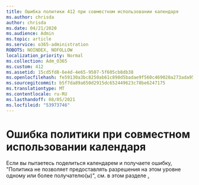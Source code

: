 ```yaml
---
title: Ошибка политики 412 при совместном использовании календаря
ms.author: chrisda
author: chrisda
ms.date: 04/21/2020
ms.audience: Admin
ms.topic: article
ms.service: o365-administration
ROBOTS: NOINDEX, NOFOLLOW
localization_priority: Normal
ms.collection: Adm_O365
ms.custom: 412
ms.assetid: 15cd5fd8-6e4d-4e65-9507-5f605cb8db38
ms.openlocfilehash: fe59130a3bc8250ab61c898d5badae9f560c469028a273ada9576109e18c330a
ms.sourcegitcommit: b5f7da89a650d2915dc652449623c78be6247175
ms.translationtype: MT
ms.contentlocale: ru-RU
ms.lasthandoff: 08/05/2021
ms.locfileid: "53973746"
---
```

# <a name="policy-error-when-sharing-a-calendar"></a>Ошибка политики при совместном использовании календаря

Если вы пытаетесь поделиться календарем и получаете ошибку, "Политика не позволяет предоставлять разрешения на этом уровне одному или более получателю(ы)", см. в этом разделе [.](https://support.microsoft.com/help/3187524/policy-does-not-allow-granting-permissions-at-this-level-to-one-or-mor)
